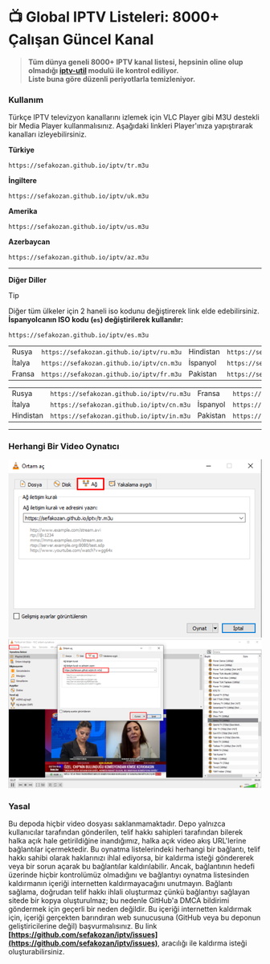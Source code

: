 # 📺 Global IPTV Listeleri: 8000+ Çalışan Güncel Kanal 

> **Tüm dünya geneli 8000+ IPTV kanal listesi, hepsinin oline olup olmadığı [iptv-util](https://github.com/sefakozan/iptv-util) modulü ile kontrol ediliyor.  
 Liste buna göre düzenli periyotlarla temizleniyor.**

### Kullanım
Türkçe IPTV televizyon kanallarını izlemek için VLC Player gibi M3U destekli bir Media Player kullanmalısınız. Aşağıdaki linkleri Player'ınıza yapıştırarak kanalları izleyebilirsiniz.

**Türkiye**
```
https://sefakozan.github.io/iptv/tr.m3u
```
**İngiltere**
```
https://sefakozan.github.io/iptv/uk.m3u
```
**Amerika**
```
https://sefakozan.github.io/iptv/us.m3u
```
**Azerbaycan**
```
https://sefakozan.github.io/iptv/az.m3u
```

---

**Diğer Diller**

> [!TIP]  
> Diğer tüm ülkeler için 2 haneli iso kodunu değiştirerek link elde edebilirsiniz.  
> **İspanyolcanın ISO kodu (`es`) değiştirilerek kullanılır:**  
> ```text 
>https://sefakozan.github.io/iptv/es.m3u
>```

|||||
|:-|:-:|:-|:-:|
|Rusya |`https://sefakozan.github.io/iptv/ru.m3u`|Hindistan|`https://sefakozan.github.io/iptv/fr.m3u`|
|İtalya|`https://sefakozan.github.io/iptv/cn.m3u`|İspanyol |`https://sefakozan.github.io/iptv/es.m3u`|
|Fransa|`https://sefakozan.github.io/iptv/fr.m3u`|Pakistan |`https://sefakozan.github.io/iptv/pk.m3u`|

<table>
  <tr>
    <td>Rusya</td>
    <td><code>https://sefakozan.github.io/iptv/ru.m3u</code></td>
    <td>Fransa</td>
    <td><code>https://sefakozan.github.io/iptv/fr.m3u</code></td>
  </tr>
  <tr>
    <td>İtalya</td>
    <td><code>https://sefakozan.github.io/iptv/cn.m3u</code></td>
    <td>İspanyol</td>
    <td><code>https://sefakozan.github.io/iptv/es.m3u</code></td>
  </tr>
  <tr>
    <td>Hindistan</td>
    <td><code>https://sefakozan.github.io/iptv/in.m3u</code></td>
    <td>Pakistan</td>
    <td><code>https://sefakozan.github.io/iptv/pk.m3u</code></td>
  </tr>
</table>

---

### Herhangi Bir Video Oynatıcı


![network](network.png)
![vlc](vlc.png)

### Yasal
Bu depoda hiçbir video dosyası saklanmamaktadır. Depo yalnızca kullanıcılar tarafından gönderilen, telif hakkı sahipleri tarafından bilerek halka açık hale getirildiğine inandığımız, halka açık video akış URL'lerine bağlantılar içermektedir. Bu oynatma listelerindeki herhangi bir bağlantı, telif hakkı sahibi olarak haklarınızı ihlal ediyorsa, bir kaldırma isteği göndererek veya bir sorun açarak bu bağlantılar kaldırılabilir. Ancak, bağlantının hedefi üzerinde hiçbir kontrolümüz olmadığını ve bağlantıyı oynatma listesinden kaldırmanın içeriği internetten kaldırmayacağını unutmayın. Bağlantı sağlama, doğrudan telif hakkı ihlali oluşturmaz çünkü bağlantıyı sağlayan sitede bir kopya oluşturulmaz; bu nedenle GitHub'a DMCA bildirimi göndermek için geçerli bir neden değildir. Bu içeriği internetten kaldırmak için, içeriği gerçekten barındıran web sunucusuna (GitHub veya bu deponun geliştiricilerine değil) başvurmalısınız. Bu link **[https://github.com/sefakozan/iptv/issues](https://github.com/sefakozan/iptv/issues)**, aracılığı ile kaldırma isteği oluşturabilirsiniz.

